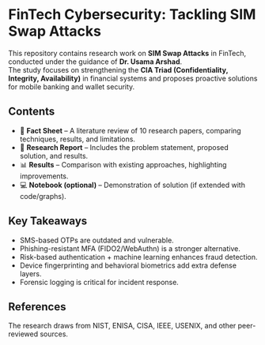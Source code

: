 # FinTech Cybersecurity: Tackling SIM Swap Attacks

This repository contains research work on **SIM Swap Attacks** in FinTech, conducted under the guidance of **Dr. Usama Arshad**.  
The study focuses on strengthening the **CIA Triad (Confidentiality, Integrity, Availability)** in financial systems and proposes proactive solutions for mobile banking and wallet security.

## Contents
- 📑 **Fact Sheet** – A literature review of 10 research papers, comparing techniques, results, and limitations.  
- 📄 **Research Report** – Includes the problem statement, proposed solution, and results.  
- 📊 **Results** – Comparison with existing approaches, highlighting improvements.  
- 💻 **Notebook (optional)** – Demonstration of solution (if extended with code/graphs).  

## Key Takeaways
- SMS-based OTPs are outdated and vulnerable.  
- Phishing-resistant MFA (FIDO2/WebAuthn) is a stronger alternative.  
- Risk-based authentication + machine learning enhances fraud detection.  
- Device fingerprinting and behavioral biometrics add extra defense layers.  
- Forensic logging is critical for incident response.  

## References
The research draws from NIST, ENISA, CISA, IEEE, USENIX, and other peer-reviewed sources.  
